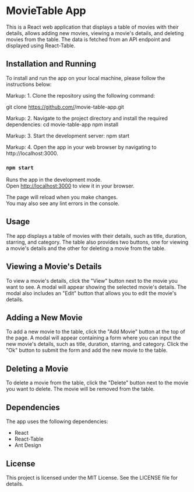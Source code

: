 # MovieTable App

This is a React web application that displays a table of movies with their details, allows adding new movies, viewing a movie's details, and deleting movies from the table. The data is fetched from an API endpoint and displayed using React-Table.

## Installation and Running

To install and run the app on your local machine, please follow the instructions below:

Markup: 1. Clone the repository using the following command:
   
   git clone https://github.com/<username>/movie-table-app.git
   
 Markup: 2. Navigate to the project directory and install the required dependencies:
    cd movie-table-app
     npm install
  
   Markup: 3. Start the development server:
      npm start

 Markup: 4. Open the app in your web browser by navigating to http://localhost:3000.

### `npm start`

Runs the app in the development mode.\
Open [http://localhost:3000](http://localhost:3000) to view it in your browser.

The page will reload when you make changes.\
You may also see any lint errors in the console.

## Usage
The app displays a table of movies with their details, such as title, duration, starring, and category. The table also provides two buttons, one for viewing a  movie's details and the other for deleting a movie from the table.
  
  ## Viewing a Movie's Details
To view a movie's details, click the "View" button next to the movie you want to see. A modal will appear showing the selected movie's details. The modal also includes an "Edit" button that allows you to edit the movie's details.
  
  ## Adding a New Movie
To add a new movie to the table, click the "Add Movie" button at the top of the page. A modal will appear containing a form where you can input the new movie's details, such as title, duration, starring, and category. Click the "Ok" button to submit the form and add the new movie to the table.
  
  ## Deleting a Movie
  To delete a movie from the table, click the "Delete" button next to the movie you want to delete. The movie will be removed from the table.
  
  ## Dependencies
  The app uses the following dependencies:
  - React
  - React-Table
  - Ant Design
  
  ## License
  This project is licensed under the MIT License. See the LICENSE file for details.

